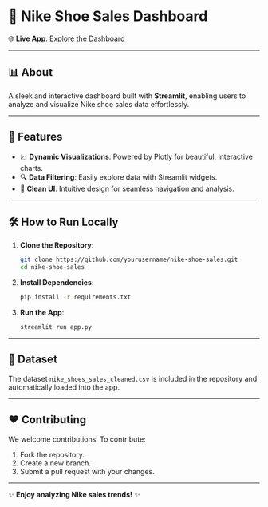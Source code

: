 # 🎉 **Nike Shoe Sales Dashboard**

🌐 **Live App**: [Explore the Dashboard](https://nike-shoe-sales.streamlit.app/)

---

## 📊 **About**
A sleek and interactive dashboard built with **Streamlit**, enabling users to analyze and visualize Nike shoe sales data effortlessly.

---

## 🚀 **Features**
- 📈 **Dynamic Visualizations**: Powered by Plotly for beautiful, interactive charts.
- 🔍 **Data Filtering**: Easily explore data with Streamlit widgets.
- 🎨 **Clean UI**: Intuitive design for seamless navigation and analysis.

---

## 🛠️ **How to Run Locally**

1. **Clone the Repository**:
   ```bash
   git clone https://github.com/yourusername/nike-shoe-sales.git
   cd nike-shoe-sales


2. **Install Dependencies**:
   ```bash
   pip install -r requirements.txt
   ```

3. **Run the App**:
   ```bash
   streamlit run app.py
   ```

---

## 📂 **Dataset**
The dataset `nike_shoes_sales_cleaned.csv` is included in the repository and automatically loaded into the app.

---

## ❤️ **Contributing**
We welcome contributions! To contribute:
1. Fork the repository.
2. Create a new branch.
3. Submit a pull request with your changes.

---

✨ **Enjoy analyzing Nike sales trends!** ✨
```
